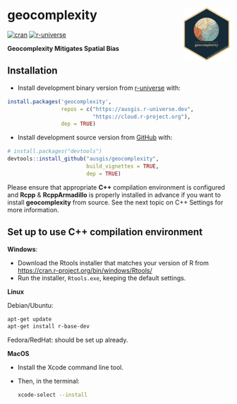 
<!-- README.md is generated from README.Rmd. Please edit that file -->

# geocomplexity <img src="man/figures/logo.png" align="right" height="120"/>

<!-- badges: start -->

[![cran](https://www.r-pkg.org/badges/version/geocomplexity)](https://CRAN.R-project.org/package=geocomplexity)
[![r-universe](https://ausgis.r-universe.dev/badges/geocomplexity?color=yellow)](https://ausgis.r-universe.dev/geocomplexity)
<!-- badges: end -->

**Geocomplexity Mitigates Spatial Bias**

## Installation

- Install development binary version from
  [r-universe](https://ausgis.r-universe.dev/geocomplexity) with:

``` r
install.packages('geocomplexity',
                 repos = c("https://ausgis.r-universe.dev",
                           "https://cloud.r-project.org"),
                 dep = TRUE)
```

- Install development source version from
  [GitHub](https://github.com/ausgis/geocomplexity) with:

``` r
# install.packages("devtools")
devtools::install_github("ausgis/geocomplexity",
                         build_vignettes = TRUE,
                         dep = TRUE)
```

Please ensure that appropriate **C++** compilation environment is
configured and **Rcpp** & **RcppArmadillo** is properly installed in
advance if you want to install **geocomplexity** from source. See the
next topic on C++ Settings for more information.

## Set up to use **C++** compilation environment

**Windows**:

- Download the Rtools installer that matches your version of R from
  <https://cran.r-project.org/bin/windows/Rtools/>
- Run the installer, `Rtools.exe`, keeping the default settings.

**Linux**

Debian/Ubuntu:

``` sh
apt-get update
apt-get install r-base-dev
```

Fedora/RedHat: should be set up already.

**MacOS**

- Install the Xcode command line tool.

- Then, in the terminal:

  ``` sh
  xcode-select --install
  ```
